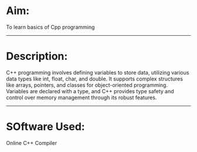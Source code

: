 <h1>Aim: </h1>
<p>To learn basics of Cpp programming</p>
<hr>
<h1>Description: </h1>
<p>C++ programming involves defining variables to store data, utilizing various data types like int, float, char, and double. It supports complex structures like arrays, pointers, and classes for object-oriented programming. Variables are declared with a type, and C++ provides type safety and control over memory management through its robust features.</p>
<hr>
<h1>SOftware Used: </h1>
<p>Online C++ Compiler</p>

